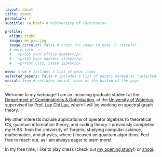 ```yaml
---
layout: about
title: about
permalink: /
subtitle: <a href='#'>University of Toronto</a>.

profile:
  align: right
  image: me_pic.jpg
  image_circular: false # crops the image to make it circular
  # more_info: >
  #   <p>555 your office number</p>
  #   <p>123 your address street</p>
  #   <p>Your City, State 12345</p>

news: true # includes a list of news items
selected_papers: false # includes a list of papers marked as "selected={true}"
social: true # includes social icons at the bottom of the page
---
```


Welcome to my webpage! I am an incoming graduate student at the [Department of Combinatorics & Optimisation](https://uwaterloo.ca/combinatorics-and-optimization), at the [University of Waterloo](https://uwaterloo.ca/), supervised by [Prof. Lap Chi Lau](https://cs.uwaterloo.ca/~lapchi/), where I will be working on spectral graph theory.

My other interests include applications of operator algebras to theoretical CS, quantum information theory, and coding theory. I previously completed my H.BS. from the University of Toronto, studying computer science, mathematics, and physics, where I focused on quantum algorithms. Feel free to reach out, as I am always eager to learn more!

In my free time, I like to play chess (check out [my opening study](https://lichess.org/study/EOAymW9A)!) or [shogi](https://lishogi.org/@/makostrwlkr).

<!-- Write your biography here. Tell the world about yourself. Link to your favorite [subreddit](http://reddit.com). You can put a picture in, too. The code is already in, just name your picture `prof_pic.jpg` and put it in the `img/` folder. -->

<!-- Put your address / P.O. box / other info right below your picture. You can also disable any of these elements by editing `profile` property of the YAML header of your `_pages/about.md`. Edit `_bibliography/papers.bib` and Jekyll will render your [publications page](/al-folio/publications/) automatically. -->

<!-- Link to your social media connections, too. This theme is set up to use [Font Awesome icons](https://fontawesome.com/) and [Academicons](https://jpswalsh.github.io/academicons/), like the ones below. Add your Facebook, Twitter, LinkedIn, Google Scholar, or just disable all of them. -->
